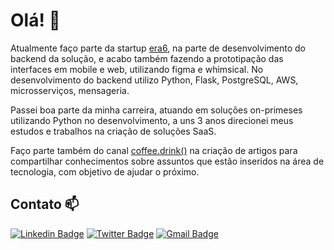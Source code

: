 # Olá! :wave:

Atualmente faço parte da startup [era6](https://www.linkedin.com/company/era6), na parte de desenvolvimento do backend da solução, e acabo também fazendo a prototipação das interfaces em mobile e web, utilizando figma e whimsical. No desenvolvimento do backend utilizo Python, Flask, PostgreSQL, AWS, microsserviços, mensageria.

Passei boa parte da minha carreira, atuando em soluções on-primeses utilizando Python no desenvolvimento, a uns 3 anos direcionei meus estudos e trabalhos na criação de soluções SaaS.

Faço parte também do canal [coffee.drink()](https://medium.com/@contato.coffee.drink) na criação de artigos para compartilhar conhecimentos sobre assuntos que estão inseridos na área de tecnologia, com objetivo de ajudar o próximo.

## Contato :mailbox:

[![Linkedin Badge](https://img.shields.io/badge/-LinkedIn-blue?style=flat&logo=Linkedin&logoColor=white&link=https://www.linkedin.com/in/fernando-ghisi/)](https://www.linkedin.com/in/fernando-ghisi/)
[![Twitter Badge](https://img.shields.io/badge/-Twitter-1ca0f1?style=flat&labelColor=1ca0f1&logo=twitter&logoColor=white&link=https://twitter.com/feghisi)](https://twitter.com/feghisi)
[![Gmail Badge](https://img.shields.io/badge/-Gmail-c14438?style=flat&logo=Gmail&logoColor=white&link=mailto:feghisi@gmail.com)](mailto:feghisi@gmail.com)
